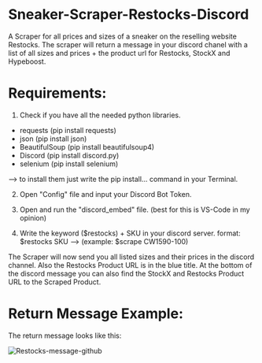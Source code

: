 # Sneaker-Scraper-Restocks-Discord
A Scraper for all prices and sizes of a sneaker on the reselling website Restocks.
The scraper will return a message in your discord chanel with a list of all sizes and prices + the product url for Restocks, StockX and Hypeboost.

# Requirements:
1. Check if you have all the needed python libraries.

+ requests (pip install requests)
+ json (pip install json)
+ BeautifulSoup (pip install beautifulsoup4)
+ Discord (pip install discord.py)
+ selenium (pip install selenium)

--> to install them just write the pip install... command in your Terminal.

2. Open "Config" file and input your Discord Bot Token.

3. Open and run the "discord_embed" file. (best for this is VS-Code in my opinion)

4. Write the keyword ($restocks) + SKU in your discord server.
   format: $restocks SKU --> (example: $scrape CW1590-100)


The Scraper will now send you all listed sizes and their prices in the discord channel.
Also the Restocks Product URL is in the blue title.
At the bottom of the discord message you can also find the StockX and Restocks Product URL to the Scraped Product.

# Return Message Example:
The return message looks like this:

![Restocks-message-github](https://user-images.githubusercontent.com/103487648/221952547-676ef432-cced-4e03-9970-c0ac6a80f4c8.png)
